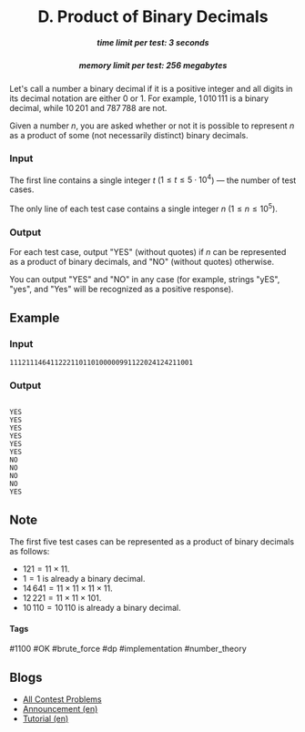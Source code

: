 <h1 style='text-align: center;'> D. Product of Binary Decimals</h1>

<h5 style='text-align: center;'>time limit per test: 3 seconds</h5>
<h5 style='text-align: center;'>memory limit per test: 256 megabytes</h5>

Let's call a number a binary decimal if it is a positive integer and all digits in its decimal notation are either $0$ or $1$. For example, $1\,010\,111$ is a binary decimal, while $10\,201$ and $787\,788$ are not.

Given a number $n$, you are asked whether or not it is possible to represent $n$ as a product of some (not necessarily distinct) binary decimals.

### Input

The first line contains a single integer $t$ ($1 \leq t \leq 5 \cdot 10^4$) — the number of test cases.

The only line of each test case contains a single integer $n$ ($1 \leq n \leq 10^5$).

### Output

For each test case, output "YES" (without quotes) if $n$ can be represented as a product of binary decimals, and "NO" (without quotes) otherwise.

You can output "YES" and "NO" in any case (for example, strings "yES", "yes", and "Yes" will be recognized as a positive response).

## Example

### Input


```text
111211146411222110110100000991122024124211001
```
### Output

```text

YES
YES
YES
YES
YES
YES
NO
NO
NO
NO
YES

```
## Note

The first five test cases can be represented as a product of binary decimals as follows: 

* $121 = 11 \times 11$.
* $1 = 1$ is already a binary decimal.
* $14\,641 = 11 \times 11 \times 11 \times 11$.
* $12\,221 = 11 \times 11 \times 101$.
* $10\,110 = 10\,110$ is already a binary decimal.


#### Tags 

#1100 #OK #brute_force #dp #implementation #number_theory 

## Blogs
- [All Contest Problems](../Codeforces_Round_937_(Div._4).md)
- [Announcement (en)](../blogs/Announcement_(en).md)
- [Tutorial (en)](../blogs/Tutorial_(en).md)
